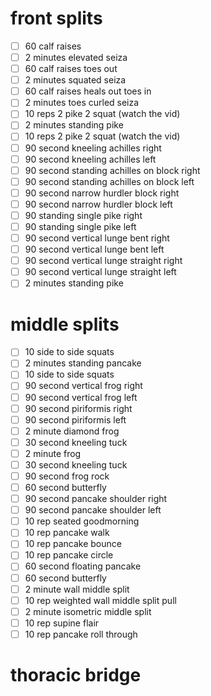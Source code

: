 # front splits
- [ ] 60 calf raises 
- [ ] 2 minutes elevated seiza
- [ ] 60 calf raises toes out
- [ ] 2 minutes squated seiza
- [ ] 60 calf raises heals out toes in
- [ ] 2 minutes toes curled seiza
- [ ] 10 reps 2 pike 2 squat (watch the vid)
- [ ] 2 minutes standing pike
- [ ] 10 reps 2 pike 2 squat (watch the vid)
- [ ] 90 second kneeling achilles right
- [ ] 90 second kneeling achilles left
- [ ] 90 second standing achilles on block right
- [ ] 90 second standing achilles on block left
- [ ] 90 second narrow hurdler block right
- [ ] 90 second narrow hurdler block left
- [ ] 90 standing single pike right
- [ ] 90 standing single pike left
- [ ] 90 second vertical lunge bent right
- [ ] 90 second vertical lunge bent left
- [ ] 90 second vertical lunge straight right
- [ ] 90 second vertical lunge straight left
- [ ] 2 minutes standing pike

# middle splits
- [ ] 10 side to side squats
- [ ] 2 minutes standing pancake
- [ ] 10 side to side squats
- [ ] 90 second vertical frog right
- [ ] 90 second vertical frog left
- [ ] 90 second piriformis right
- [ ] 90 second piriformis left
- [ ] 2 minute diamond frog
- [ ] 30 second kneeling tuck
- [ ] 2 minute frog
- [ ] 30 second kneeling tuck
- [ ] 90 second frog rock
- [ ] 60 second butterfly
- [ ] 90 second pancake shoulder right
- [ ] 90 second pancake shoulder left
- [ ] 10 rep seated goodmorning
- [ ] 10 rep pancake walk
- [ ] 10 rep pancake bounce
- [ ] 10 rep pancake circle
- [ ] 60 second floating pancake
- [ ] 60 second butterfly
- [ ] 2 minute wall middle split
- [ ] 10 rep weighted wall middle split pull
- [ ] 2 minute isometric middle split
- [ ] 10 rep supine flair
- [ ] 10 rep pancake roll through

# thoracic bridge
